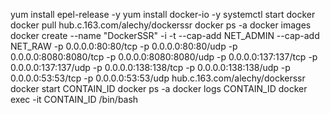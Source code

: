 yum install epel-release -y
yum install docker-io -y
systemctl start docker
docker pull hub.c.163.com/alechy/dockerssr
docker ps -a
docker images
docker create --name "DockerSSR" -i -t --cap-add NET_ADMIN --cap-add NET_RAW -p 0.0.0.0:80:80/tcp -p 0.0.0.0:80:80/udp -p 0.0.0.0:8080:8080/tcp -p 0.0.0.0:8080:8080/udp -p 0.0.0.0:137:137/tcp -p 0.0.0.0:137:137/udp -p 0.0.0.0:138:138/tcp -p 0.0.0.0:138:138/udp -p 0.0.0.0:53:53/tcp -p 0.0.0.0:53:53/udp hub.c.163.com/alechy/dockerssr
docker start CONTAIN_ID
docker ps -a
docker logs CONTAIN_ID
docker exec -it CONTAIN_ID /bin/bash
